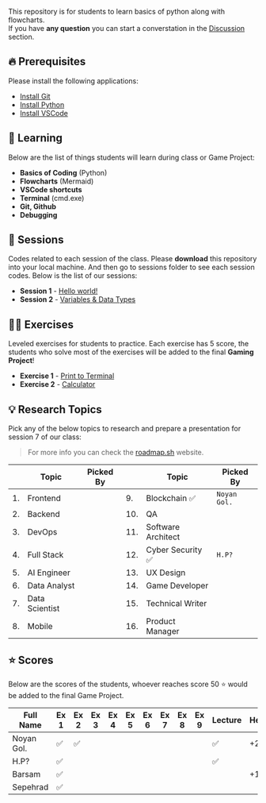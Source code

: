 This repository is for students to learn basics of python along with flowcharts.  
If you have **any question** you can start a converstation in the [Discussion](https://github.com/hayyaun/kids/discussions) section.

## 🔥 Prerequisites

Please install the following applications:

- [Install Git](https://git-scm.com/downloads)
- [Install Python](https://www.python.org/downloads/release/python-3130/)
- [Install VSCode](https://code.visualstudio.com/)

## 🧠 Learning

Below are the list of things students will learn during class or Game Project:

- **Basics of Coding** (Python)
- **Flowcharts** (Mermaid)
- **VSCode shortcuts**
- **Terminal** (cmd.exe)
- **Git, Github**
- **Debugging**

## 📒 Sessions

Codes related to each session of the class.
Please **download** this repository into your local machine.
And then go to sessions folder to see each session codes.
Below is the list of our sessions:

- **Session 1** - [Hello world!](/sessions/session-1.ipynb)
- **Session 2** - [Variables & Data Types](/sessions/session-2.ipynb)

## 🧑‍💻 Exercises

Leveled exercises for students to practice.
Each exercise has 5 score, the students who solve most of the exercises will be added to the final **Gaming Project**!

- **Exercise 1** - [Print to Terminal](/exercises/exercise-1.py)
- **Exercise 2** - [Calculator](/exercises/exercise-2.py)

## 💡 Research Topics

Pick any of the below topics to research and prepare a presentation for session 7 of our class:

> For more info you can check the [roadmap.sh](https://roadmap.sh) website.

|     | Topic          | Picked By |     | Topic              | Picked By    |
| --- | -------------- | --------- | --- | ------------------ | ------------ |
| 1.  | Frontend       |           | 9.  | Blockchain ✅      | `Noyan Gol.` |
| 2.  | Backend        |           | 10. | QA                 |              |
| 3.  | DevOps         |           | 11. | Software Architect |              |
| 4.  | Full Stack     |           | 12. | Cyber Security ✅  | `H.P?`       |
| 5.  | AI Engineer    |           | 13. | UX Design          |              |
| 6.  | Data Analyst   |           | 14. | Game Developer     |              |
| 7.  | Data Scientist |           | 15. | Technical Writer   |              |
| 8.  | Mobile         |           | 16. | Product Manager    |              |

## ⭐ Scores

Below are the scores of the students, whoever reaches score 50 ⭐ would be added to the final Game Project.

| Full Name  | Ex 1 | Ex 2 | Ex 3 | Ex 4 | Ex 5 | Ex 6 | Ex 7 | Ex 8 | Ex 9 | Lecture | Helps | Total |
| ---------- | ---- | ---- | ---- | ---- | ---- | ---- | ---- | ---- | ---- | ------- | ----- | ----- |
| Noyan Gol. | ✅   | ✅   |      |      |      |      |      |      |      | ✅      | +2    | 22    |
| H.P?       | ✅   |      |      |      |      |      |      |      |      | ✅      |       | 10    |
| Barsam     | ✅   |      |      |      |      |      |      |      |      |         | +1    | 6     |
| Sepehrad   | ✅   |      |      |      |      |      |      |      |      |         |       | 5     |
